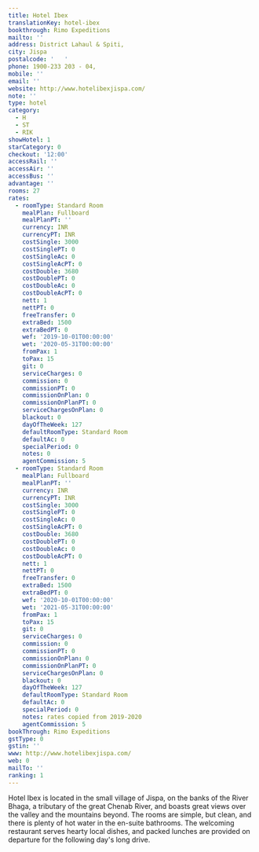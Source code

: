 ```yaml
---
title: Hotel Ibex
translationKey: hotel-ibex
bookthrough: Rimo Expeditions
mailto: ''
address: District Lahaul & Spiti,
city: Jispa
postalcode: '   '
phone: 1900-233 203 - 04,
mobile: ''
email: ''
website: http://www.hotelibexjispa.com/
note: ''
type: hotel
category:
  - H
  - ST
  - RIK
showHotel: 1
starCategory: 0
checkout: '12:00'
accessRail: ''
accessAir: ''
accessBus: ''
advantage: ''
rooms: 27
rates:
  - roomType: Standard Room
    mealPlan: Fullboard
    mealPlanPT: ''
    currency: INR
    currencyPT: INR
    costSingle: 3000
    costSinglePT: 0
    costSingleAc: 0
    costSingleAcPT: 0
    costDouble: 3680
    costDoublePT: 0
    costDoubleAc: 0
    costDoubleAcPT: 0
    nett: 1
    nettPT: 0
    freeTransfer: 0
    extraBed: 1500
    extraBedPT: 0
    wef: '2019-10-01T00:00:00'
    wet: '2020-05-31T00:00:00'
    fromPax: 1
    toPax: 15
    git: 0
    serviceCharges: 0
    commission: 0
    commissionPT: 0
    commissionOnPlan: 0
    commissionOnPlanPT: 0
    serviceChargesOnPlan: 0
    blackout: 0
    dayOfTheWeek: 127
    defaultRoomType: Standard Room
    defaultAc: 0
    specialPeriod: 0
    notes: 0
    agentCommission: 5
  - roomType: Standard Room
    mealPlan: Fullboard
    mealPlanPT: ''
    currency: INR
    currencyPT: INR
    costSingle: 3000
    costSinglePT: 0
    costSingleAc: 0
    costSingleAcPT: 0
    costDouble: 3680
    costDoublePT: 0
    costDoubleAc: 0
    costDoubleAcPT: 0
    nett: 1
    nettPT: 0
    freeTransfer: 0
    extraBed: 1500
    extraBedPT: 0
    wef: '2020-10-01T00:00:00'
    wet: '2021-05-31T00:00:00'
    fromPax: 1
    toPax: 15
    git: 0
    serviceCharges: 0
    commission: 0
    commissionPT: 0
    commissionOnPlan: 0
    commissionOnPlanPT: 0
    serviceChargesOnPlan: 0
    blackout: 0
    dayOfTheWeek: 127
    defaultRoomType: Standard Room
    defaultAc: 0
    specialPeriod: 0
    notes: rates copied from 2019-2020
    agentCommission: 5
bookThrough: Rimo Expeditions
gstType: 0
gstin: ''
www: http://www.hotelibexjispa.com/
web: 0
mailTo: ''
ranking: 1
---
```



















Hotel Ibex is located in the small village of Jispa, on the banks of the River Bhaga, a tributary of the great Chenab River, and boasts great views over the valley and the mountains beyond. The rooms are simple, but clean, and there is plenty of hot water in the en-suite bathrooms. The welcoming restaurant serves hearty local dishes, and packed lunches are provided on departure for the following day's long drive.